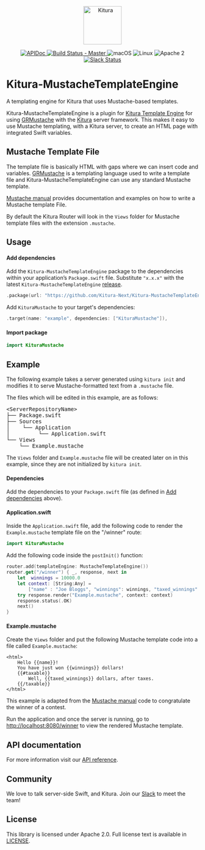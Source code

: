 <p align="center">
    <a href="http://kituranext.org/">
    <img src="https://raw.githubusercontent.com/Kitura-Next/Kitura/master/Sources/Kitura/resources/kitura-bird.svg?sanitize=true" height="100" alt="Kitura">
    </a>
</p>

<p align="center">
    <a href="https://kitura-next.github.io/Kitura-MustacheTemplateEngine/index.html">
    <img src="https://img.shields.io/badge/apidoc-KituraMustacheTemplateEngine-1FBCE4.svg?style=flat" alt="APIDoc">
    </a>
    <a href="https://travis-ci.org/Kitura-Next/Kitura-MustacheTemplateEngine">
    <img src="https://travis-ci.org/Kitura-Next/Kitura-MustacheTemplateEngine.svg?branch=master" alt="Build Status - Master">
    </a>
    <img src="https://img.shields.io/badge/os-macOS-green.svg?style=flat" alt="macOS">
    <img src="https://img.shields.io/badge/os-linux-green.svg?style=flat" alt="Linux">
    <img src="https://img.shields.io/badge/license-Apache2-blue.svg?style=flat" alt="Apache 2">
    <a href="http://swift-at-ibm-slack.mybluemix.net/">
    <img src="http://swift-at-ibm-slack.mybluemix.net/badge.svg" alt="Slack Status">
    </a>
</p>

# Kitura-MustacheTemplateEngine
A templating engine for Kitura that uses Mustache-based templates.

Kitura-MustacheTemplateEngine is a plugin for [Kitura Template Engine](https://github.com/Kitura-Next/Kitura-TemplateEngine.git) for using [GRMustache](https://github.com/Kitura-Next/GRMustache.swift.git) with the [Kitura](https://github.com/Kitura-Next/Kitura) server framework. This makes it easy to use Mustache templating, with a Kitura server, to create an HTML page with integrated Swift variables.

## Mustache Template File
The template file is basically HTML with gaps where we can insert code and variables. [GRMustache](https://github.com/Kitura-Next/GRMustache.swift.git) is a templating language used to write a template file and Kitura-MustacheTemplateEngine can use any standard Mustache template.

[Mustache manual](https://mustache.github.io/mustache.5.html) provides documentation and examples on how to write a Mustache template File.

By default the Kitura Router will look in the `Views` folder for Mustache template files with the extension `.mustache`.

## Usage

#### Add dependencies

Add the `Kitura-MustacheTemplateEngine` package to the dependencies within your application’s `Package.swift` file. Substitute `"x.x.x"` with the latest `Kitura-MustacheTemplateEngine` [release](https://github.com/Kitura-Next/Kitura-MustacheTemplateEngine/releases).

```swift
.package(url: "https://github.com/Kitura-Next/Kitura-MustacheTemplateEngine.git", from: "x.x.x")
```

Add `KituraMustache` to your target's dependencies:

```swift
.target(name: "example", dependencies: ["KituraMustache"]),
```

#### Import package

```swift
import KituraMustache
```


## Example
The following example takes a server generated using `kitura init` and modifies it to serve Mustache-formatted text from a `.mustache` file.

The files which will be edited in this example, are as follows:

<pre>
&lt;ServerRepositoryName&gt;
├── Package.swift
├── Sources
│    └── Application
│         └── Application.swift
└── Views
    └── Example.mustache
</pre>

The `Views` folder and `Example.mustache` file will be created later on in this example, since they are not initialized by `kitura init`.

#### Dependencies

Add the dependencies to your `Package.swift` file (as defined in [Add dependencies](#add_dependencies) above).

#### Application.swift
Inside the `Application.swift` file, add the following code to render the `Example.mustache` template file on the "/winner" route:

```swift
import KituraMustache
```

Add the following code inside the `postInit()` function:

```swift
router.add(templateEngine: MustacheTemplateEngine())
router.get("/winner") { _, response, next in
    let  winnings = 10000.0
    let context: [String:Any] =
        ["name" : "Joe Bloggs", "winnings": winnings, "taxed_winnings": winnings * 0.6, "taxable" : true]
    try response.render("Example.mustache", context: context)
    response.status(.OK)
    next()
}
```

#### Example.mustache
Create the `Views` folder and put the following Mustache template code into a file called `Example.mustache`:

```
<html>
    Hello {{name}}!
    You have just won {{winnings}} dollars!
    {{#taxable}}
        Well, {{taxed_winnings}} dollars, after taxes.
    {{/taxable}}
</html>
```
This example is adapted from the [Mustache manual](https://mustache.github.io/mustache.5.html) code to congratulate the winner of a contest.

Run the application and once the server is running, go to [http://localhost:8080/winner](http://localhost:8080/winner) to view the rendered Mustache template.

## API documentation

For more information visit our [API reference](http://kitura-next.github.io/Kitura-MustacheTemplateEngine/).

## Community

We love to talk server-side Swift, and Kitura. Join our [Slack](http://swift-at-ibm-slack.mybluemix.net/) to meet the team!

## License
This library is licensed under Apache 2.0. Full license text is available in [LICENSE](https://github.com/Kitura-Next/Kitura-MustacheTemplateEngine/blob/master/LICENSE.txt).
